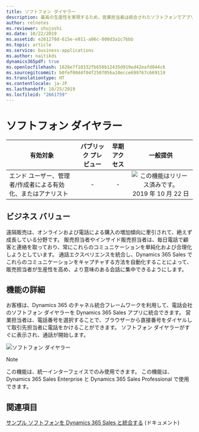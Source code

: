 ```yaml
---
title: ソフトフォン ダイヤラー
description: 最高の生産性を実現するため、営業担当者は統合されたソフトフォンでアプリから直接番号をすばやくダイヤルできます。
author: relnotes
ms.reviewer: shujoshi
ms.date: 10/22/2019
ms.assetid: e261278d-615e-e911-a96c-000d3a1c7bbb
ms.topic: article
ms.service: business-applications
ms.author: naitikds
dynamics365pdf: true
ms.openlocfilehash: 1826e7f10332fb658b12435d919ed42eafd044c6
ms.sourcegitcommit: b0fef00d4f04f2507056a10ecce699767c669119
ms.translationtype: HT
ms.contentlocale: ja-JP
ms.lasthandoff: 10/25/2019
ms.locfileid: "2661759"
---
```

# <a name="softphone-dialer"></a>ソフトフォン ダイヤラー


| 有効対象    |  パブリック プレビュー | 早期アクセス | 一般提供 | 
| ---------- | :----------: |:----------: |:----------: |
|エンド ユーザー、管理者/作成者による有効化、またはアナリスト|-|-| ![この機能はリリース済みです。](/dynamics365-release-plan/media/green-checkmark.png "この機能はリリース済みです。") 2019 年 10 月 22 日|


## <a name="business-value"></a>ビジネス バリュー
<!-- bv start -->
遠隔販売は、オンラインおよび電話による購入の増加傾向に牽引されて、絶えず成長している分野です。 販売担当者やインサイド販売担当者は、毎日電話で顧客と連絡を取っており、常にこれらのコミュニケーションを単純化および合理化しようとしています。 通話エクスペリエンスを統合し、Dynamics 365 Sales でこれらのコミュニケーションをキャプチャする方法を自動化することによって、販売担当者が生産性を高め、より意味のある会話に集中できるようにします。
<!-- bv end -->



## <a name="feature-details"></a>機能の詳細
<!--feature detail start -->
お客様は、Dynamics 365 のチャネル統合フレームワークを利用して、電話会社のソフトフォン ダイヤラーを Dynamics 365 Sales アプリに統合できます。 営業担当者は、電話番号を選択することで、ブラウザーから直接番号をダイヤルして取引先担当者に電話をかけることができます。 ソフトフォン ダイヤラーがすぐに表示され、通話が開始します。
<!--feature detail end -->

![ソフトフォン ダイヤラー](media/softphone.jpg "ソフトフォン ダイヤラー")
<!-- Picture 1 -->

> [!NOTE]
> この機能は、統一インターフェイスでのみ使用できます。 この機能は、Dynamics 365 Sales Enterprise と Dynamics 365 Sales Professional で使用できます。







## <a name="see-also"></a>関連項目

[サンプル ソフトフォンを Dynamics 365 Sales と統合する](https://docs.microsoft.com/dynamics365/sales-enterprise/sample-softphone-integration) (ドキュメント)
